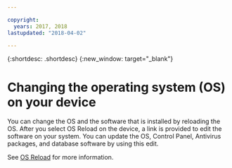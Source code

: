 ```yaml
---

copyright:
  years: 2017, 2018
lastupdated: "2018-04-02"

---
```


{:shortdesc: .shortdesc}
{:new_window: target="_blank"}


# Changing the operating system (OS) on your device

You can change the OS and the software that is installed by reloading the OS. After you select OS Reload on the device, a link is provided to edit the software on your system. You can update the OS, Control Panel, Antivirus packages, and database software by using this edit.

See [OS Reload](/docs/infrastructure/software?topic=software-reloading-the-os#reloading-an-os) for more information.
